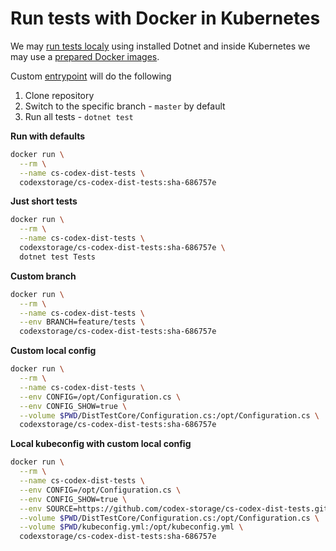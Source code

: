 # Run tests with Docker in Kubernetes

We may [run tests localy](../LOCALSETUP.MD) using installed Dotnet and inside Kubernetes we may use a [prepared Docker images](https://hub.docker.com/r/codexstorage/cs-codex-dist-tests/tags).


Custom [entrypoint](docker-entrypoint.sh) will do the following
 1. Clone repository
 2. Switch to the specific branch - `master` by default
 3. Run all tests - `dotnet test`

**Run with defaults**
```bash
docker run \
  --rm \
  --name cs-codex-dist-tests \
  codexstorage/cs-codex-dist-tests:sha-686757e
```

**Just short tests**
```bash
docker run \
  --rm \
  --name cs-codex-dist-tests \
  codexstorage/cs-codex-dist-tests:sha-686757e \
  dotnet test Tests
```

**Custom branch**
```bash
docker run \
  --rm \
  --name cs-codex-dist-tests \
  --env BRANCH=feature/tests \
  codexstorage/cs-codex-dist-tests:sha-686757e
```

**Custom local config**
```bash
docker run \
  --rm \
  --name cs-codex-dist-tests \
  --env CONFIG=/opt/Configuration.cs \
  --env CONFIG_SHOW=true \
  --volume $PWD/DistTestCore/Configuration.cs:/opt/Configuration.cs \
  codexstorage/cs-codex-dist-tests:sha-686757e
```

**Local kubeconfig with custom local config**
```bash
docker run \
  --rm \
  --name cs-codex-dist-tests \
  --env CONFIG=/opt/Configuration.cs \
  --env CONFIG_SHOW=true \
  --env SOURCE=https://github.com/codex-storage/cs-codex-dist-tests.git \
  --volume $PWD/DistTestCore/Configuration.cs:/opt/Configuration.cs \
  --volume $PWD/kubeconfig.yml:/opt/kubeconfig.yml \
  codexstorage/cs-codex-dist-tests:sha-686757e
```
